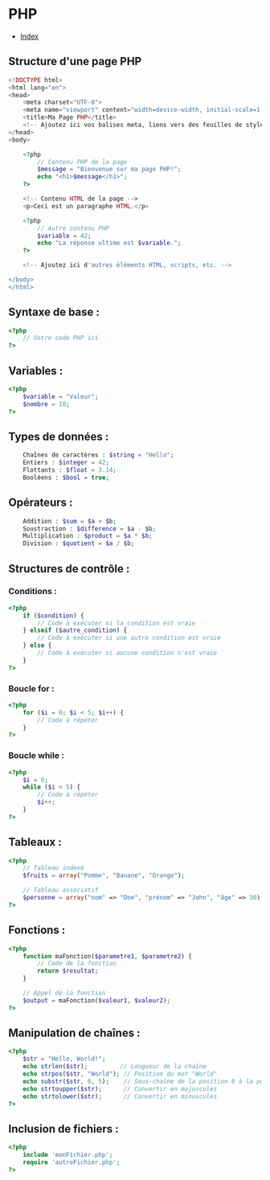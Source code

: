 # PHP

- [Index](/Readme.md)

## Structure d'une page PHP

```php
<!DOCTYPE html>
<html lang="en">
<head>
    <meta charset="UTF-8">
    <meta name="viewport" content="width=device-width, initial-scale=1.0">
    <title>Ma Page PHP</title>
    <!-- Ajoutez ici vos balises meta, liens vers des feuilles de style, etc. -->
</head>
<body>

    <?php
        // Contenu PHP de la page
        $message = "Bienvenue sur ma page PHP!";
        echo "<h1>$message</h1>";
    ?>

    <!-- Contenu HTML de la page -->
    <p>Ceci est un paragraphe HTML.</p>

    <?php
        // Autre contenu PHP
        $variable = 42;
        echo "La réponse ultime est $variable.";
    ?>

    <!-- Ajoutez ici d'autres éléments HTML, scripts, etc. -->

</body>
</html>

```

## Syntaxe de base :

```php
<?php
    // Votre code PHP ici
?>
```

## Variables :

```php
<?php
    $variable = "Valeur";
    $nombre = 10;
?>
```

## Types de données :

```php
    Chaînes de caractères : $string = "Hello";
    Entiers : $integer = 42;
    Flottants : $float = 3.14;
    Booléens : $bool = true;
```

## Opérateurs :

```php
    Addition : $sum = $a + $b;
    Soustraction : $difference = $a - $b;
    Multiplication : $product = $a * $b;
    Division : $quotient = $a / $b;
```

## Structures de contrôle :

### Conditions :

```php
<?php
    if ($condition) {
        // Code à exécuter si la condition est vraie
    } elseif ($autre_condition) {
        // Code à exécuter si une autre condition est vraie
    } else {
        // Code à exécuter si aucune condition n'est vraie
    }
?>
```

### Boucle for :

```php
<?php
    for ($i = 0; $i < 5; $i++) {
        // Code à répéter
    }
?>

```

### Boucle while :

```php
<?php
    $i = 0;
    while ($i < 5) {
        // Code à répéter
        $i++;
    }
?>
```

## Tableaux :

```php
<?php
    // Tableau indexé
    $fruits = array("Pomme", "Banane", "Orange");

    // Tableau associatif
    $personne = array("nom" => "Doe", "prénom" => "John", "âge" => 30);
?>
```

## Fonctions :

```php
<?php
    function maFonction($parametre1, $parametre2) {
        // Code de la fonction
        return $resultat;
    }

    // Appel de la fonction
    $output = maFonction($valeur1, $valeur2);
?>
```

## Manipulation de chaînes :

```php
<?php
    $str = "Hello, World!";
    echo strlen($str);         // Longueur de la chaîne
    echo strpos($str, "World"); // Position du mot "World"
    echo substr($str, 0, 5);    // Sous-chaîne de la position 0 à la position 5
    echo strtoupper($str);      // Convertir en majuscules
    echo strtolower($str);      // Convertir en minuscules
?>
```

## Inclusion de fichiers :

```php
<?php
    include 'monFichier.php';
    require 'autreFichier.php';
?>
```
